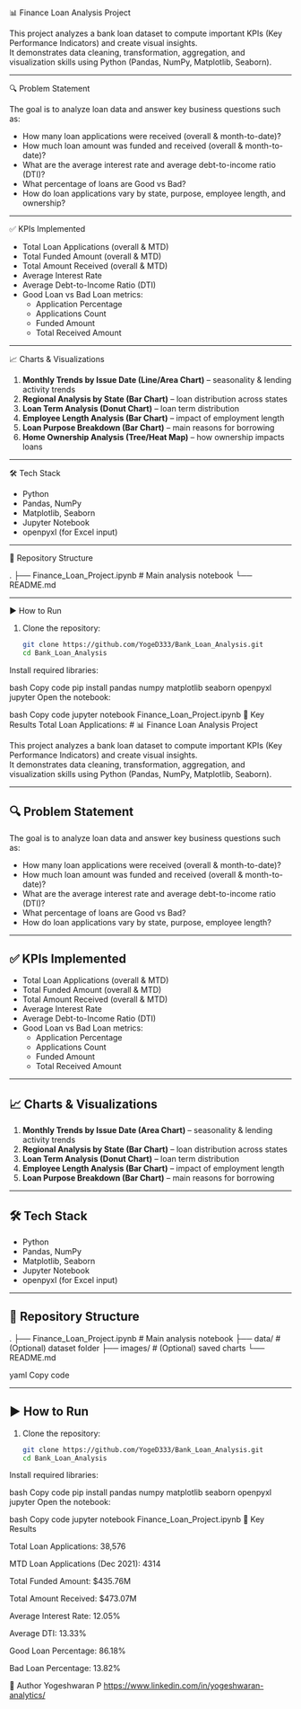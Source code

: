 📊 Finance Loan Analysis Project

This project analyzes a bank loan dataset to compute important KPIs (Key Performance Indicators) and create visual insights.  
It demonstrates data cleaning, transformation, aggregation, and visualization skills using Python (Pandas, NumPy, Matplotlib, Seaborn).

---

🔍 Problem Statement

The goal is to analyze loan data and answer key business questions such as:
- How many loan applications were received (overall & month-to-date)?
- How much loan amount was funded and received (overall & month-to-date)?
- What are the average interest rate and average debt-to-income ratio (DTI)?
- What percentage of loans are Good vs Bad?
- How do loan applications vary by state, purpose, employee length, and ownership?

---

✅ KPIs Implemented

- Total Loan Applications (overall & MTD)  
- Total Funded Amount (overall & MTD)  
- Total Amount Received (overall & MTD)  
- Average Interest Rate  
- Average Debt-to-Income Ratio (DTI)  
- Good Loan vs Bad Loan metrics:
  - Application Percentage
  - Applications Count
  - Funded Amount
  - Total Received Amount  

---

📈 Charts & Visualizations

1. **Monthly Trends by Issue Date (Line/Area Chart)** – seasonality & lending activity trends  
2. **Regional Analysis by State (Bar Chart)** – loan distribution across states  
3. **Loan Term Analysis (Donut Chart)** – loan term distribution  
4. **Employee Length Analysis (Bar Chart)** – impact of employment length  
5. **Loan Purpose Breakdown (Bar Chart)** – main reasons for borrowing  
6. **Home Ownership Analysis (Tree/Heat Map)** – how ownership impacts loans  

---

🛠 Tech Stack

- Python  
- Pandas, NumPy  
- Matplotlib, Seaborn  
- Jupyter Notebook  
- openpyxl (for Excel input)

---

📂 Repository Structure

.
├── Finance_Loan_Project.ipynb # Main analysis notebook
└── README.md

---

▶️ How to Run

1. Clone the repository:
   ```bash
   git clone https://github.com/YogeD333/Bank_Loan_Analysis.git
   cd Bank_Loan_Analysis
Install required libraries:

bash
Copy code
pip install pandas numpy matplotlib seaborn openpyxl jupyter
Open the notebook:

bash
Copy code
jupyter notebook Finance_Loan_Project.ipynb
📌 Key Results 
Total Loan Applications: # 📊 Finance Loan Analysis Project

This project analyzes a bank loan dataset to compute important KPIs (Key Performance Indicators) and create visual insights.  
It demonstrates data cleaning, transformation, aggregation, and visualization skills using Python (Pandas, NumPy, Matplotlib, Seaborn).

---

## 🔍 Problem Statement

The goal is to analyze loan data and answer key business questions such as:
- How many loan applications were received (overall & month-to-date)?
- How much loan amount was funded and received (overall & month-to-date)?
- What are the average interest rate and average debt-to-income ratio (DTI)?
- What percentage of loans are Good vs Bad?
- How do loan applications vary by state, purpose, employee length?
---

## ✅ KPIs Implemented

- Total Loan Applications (overall & MTD)  
- Total Funded Amount (overall & MTD)  
- Total Amount Received (overall & MTD)  
- Average Interest Rate  
- Average Debt-to-Income Ratio (DTI)  
- Good Loan vs Bad Loan metrics:
  - Application Percentage
  - Applications Count
  - Funded Amount
  - Total Received Amount  

---

## 📈 Charts & Visualizations

1. **Monthly Trends by Issue Date (Area Chart)** – seasonality & lending activity trends  
2. **Regional Analysis by State (Bar Chart)** – loan distribution across states  
3. **Loan Term Analysis (Donut Chart)** – loan term distribution  
4. **Employee Length Analysis (Bar Chart)** – impact of employment length  
5. **Loan Purpose Breakdown (Bar Chart)** – main reasons for borrowing   

---

## 🛠 Tech Stack

- Python  
- Pandas, NumPy  
- Matplotlib, Seaborn  
- Jupyter Notebook  
- openpyxl (for Excel input)

---

## 📂 Repository Structure

.
├── Finance_Loan_Project.ipynb # Main analysis notebook
├── data/ # (Optional) dataset folder
├── images/ # (Optional) saved charts
└── README.md

yaml
Copy code

---

## ▶️ How to Run

1. Clone the repository:
   ```bash
   git clone https://github.com/YogeD333/Bank_Loan_Analysis.git
   cd Bank_Loan_Analysis
Install required libraries:

bash
Copy code
pip install pandas numpy matplotlib seaborn openpyxl jupyter
Open the notebook:

bash
Copy code
jupyter notebook Finance_Loan_Project.ipynb
📌 Key Results 

Total Loan Applications: 38,576

MTD Loan Applications (Dec 2021): 4314

Total Funded Amount: $435.76M

Total Amount Received: $473.07M

Average Interest Rate: 12.05%

Average DTI: 13.33%

Good Loan Percentage: 86.18%

Bad Loan Percentage: 13.82%

👤 Author
Yogeshwaran P
https://www.linkedin.com/in/yogeshwaran-analytics/
